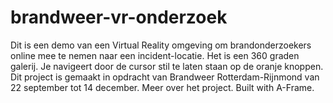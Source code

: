 # brandweer-vr-onderzoek
Dit is een demo van een Virtual Reality omgeving om brandonderzoekers online mee te nemen naar een incident-locatie. Het is een 360 graden galerij. Je navigeert door de cursor stil te laten staan op de oranje knoppen.  Dit project is gemaakt in opdracht van Brandweer Rotterdam-Rijnmond van 22 september tot 14 december. Meer over het project.  Built with A-Frame.

